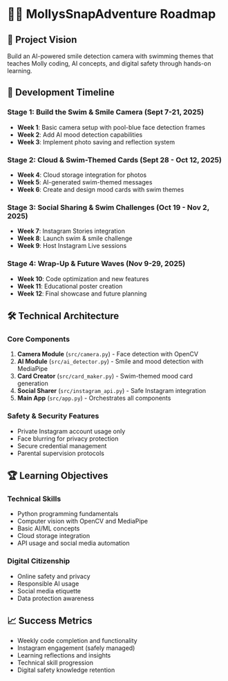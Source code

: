 # 🏊‍♀️ MollysSnapAdventure Roadmap

## 🎯 Project Vision
Build an AI-powered smile detection camera with swimming themes that teaches Molly coding, AI concepts, and digital safety through hands-on learning.

## 📅 Development Timeline

### Stage 1: Build the Swim & Smile Camera (Sept 7-21, 2025)
- **Week 1**: Basic camera setup with pool-blue face detection frames
- **Week 2**: Add AI mood detection capabilities  
- **Week 3**: Implement photo saving and reflection system

### Stage 2: Cloud & Swim-Themed Cards (Sept 28 - Oct 12, 2025)
- **Week 4**: Cloud storage integration for photos
- **Week 5**: AI-generated swim-themed messages
- **Week 6**: Create and design mood cards with swim themes

### Stage 3: Social Sharing & Swim Challenges (Oct 19 - Nov 2, 2025)
- **Week 7**: Instagram Stories integration
- **Week 8**: Launch swim & smile challenge
- **Week 9**: Host Instagram Live sessions

### Stage 4: Wrap-Up & Future Waves (Nov 9-29, 2025)
- **Week 10**: Code optimization and new features
- **Week 11**: Educational poster creation
- **Week 12**: Final showcase and future planning

## 🛠️ Technical Architecture

### Core Components
1. **Camera Module** (`src/camera.py`) - Face detection with OpenCV
2. **AI Module** (`src/ai_detector.py`) - Smile and mood detection with MediaPipe
3. **Card Creator** (`src/card_maker.py`) - Swim-themed mood card generation
4. **Social Sharer** (`src/instagram_api.py`) - Safe Instagram integration
5. **Main App** (`src/app.py`) - Orchestrates all components

### Safety & Security Features
- Private Instagram account usage only
- Face blurring for privacy protection
- Secure credential management
- Parental supervision protocols

## 🏆 Learning Objectives

### Technical Skills
- Python programming fundamentals
- Computer vision with OpenCV and MediaPipe
- Basic AI/ML concepts
- Cloud storage integration
- API usage and social media automation

### Digital Citizenship
- Online safety and privacy
- Responsible AI usage
- Social media etiquette
- Data protection awareness

## 📈 Success Metrics
- Weekly code completion and functionality
- Instagram engagement (safely managed)
- Learning reflections and insights
- Technical skill progression
- Digital safety knowledge retention
